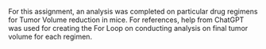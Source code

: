 For this assignment, an analysis was completed on particular drug regimens for Tumor Volume reduction in mice. For references, help from ChatGPT was used for creating the For Loop on conducting analysis on final tumor volume for each regimen.
